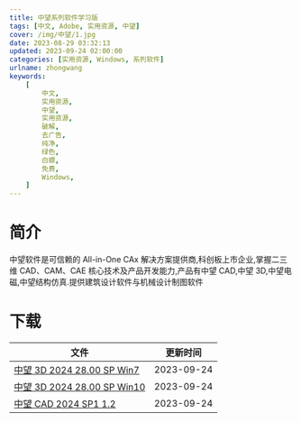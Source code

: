 ```yaml
---
title: 中望系列软件学习版
tags: [中文, Adobe, 实用资源, 中望]
cover: /img/中望/1.jpg
date: 2023-08-29 03:32:13
updated: 2023-09-24 02:00:00
categories: [实用资源, Windows, 系列软件]
urlname: zhongwang
keywords:
    [
        中文,
        实用资源,
        中望,
        实用资源,
        破解,
        去广告,
        纯净,
        绿色,
        白嫖,
        免费,
        Windows,
    ]
---
```


# 简介

中望软件是可信赖的 All-in-One CAx 解决方案提供商,科创板上市企业,掌握二三维 CAD、CAM、CAE 核心技术及产品开发能力,产品有中望 CAD,中望 3D,中望电磁,中望结构仿真.提供建筑设计软件与机械设计制图软件

# 下载

| 文件                                                                               | 更新时间   |
| ---------------------------------------------------------------------------------- | ---------- |
| [中望 3D 2024 28.00 SP Win7](/download/index.html?f=ZW3D2024-SP-Chs-Win7∕8.1.zip)  | 2023-09-24 |
| [中望 3D 2024 28.00 SP Win10](/download/index.html?f=ZW3D2024-SP-Chs-Win10∕11.zip) | 2023-09-24 |
| [中望 CAD 2024 SP1 1.2](/download/index.html?f=ZWCAD2024-SP1.zip)                  | 2023-09-24 |
